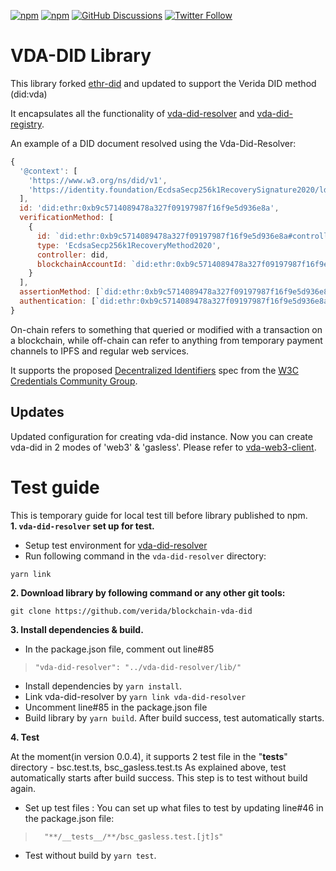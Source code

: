 [![npm](https://img.shields.io/npm/dt/ethr-did.svg)](https://www.npmjs.com/package/ethr-did)
[![npm](https://img.shields.io/npm/v/ethr-did.svg)](https://www.npmjs.com/package/ethr-did)
[![GitHub Discussions](https://img.shields.io/github/discussions/uport-project/veramo?style=flat)](https://github.com/uport-project/veramo/discussions)
[![Twitter Follow](https://img.shields.io/twitter/follow/uport_me.svg?style=social&label=Follow)](https://twitter.com/uport_me)

# VDA-DID Library

This library forked [ethr-did](https://github.com/uport-project/ethr-did) and updated to support the Verida DID method (did:vda)

It encapsulates all the functionality
of [vda-did-resolver](https://github.com/verida/blockchain-vda-did-resolver)
and [vda-did-registry](https://github.com/verida/blockchain-contracts/tree/develop/VDA-DID-Registry).

An example of a DID document resolved using the Vda-Did-Resolver:

```javascript
{
  '@context': [
    'https://www.w3.org/ns/did/v1',
    'https://identity.foundation/EcdsaSecp256k1RecoverySignature2020/lds-ecdsa-secp256k1-recovery2020-0.0.jsonld'
  ],
  id: 'did:ethr:0xb9c5714089478a327f09197987f16f9e5d936e8a',
  verificationMethod: [
    {
      id: `did:ethr:0xb9c5714089478a327f09197987f16f9e5d936e8a#controller`,
      type: 'EcdsaSecp256k1RecoveryMethod2020',
      controller: did,
      blockchainAccountId: `did:ethr:0xb9c5714089478a327f09197987f16f9e5d936e8a@eip155:1`
    }
  ],
  assertionMethod: [`did:ethr:0xb9c5714089478a327f09197987f16f9e5d936e8a#controller`],
  authentication: [`did:ethr:0xb9c5714089478a327f09197987f16f9e5d936e8a#controller`]
}
```

On-chain refers to something that queried or modified with a transaction on a blockchain, while off-chain can refer to
anything from temporary payment channels to IPFS and regular web services.

It supports the proposed [Decentralized Identifiers](https://w3c.github.io/did-core/) spec from
the [W3C Credentials Community Group](https://w3c-ccg.github.io).

## Updates

Updated configuration for creating vda-did instance.
Now you can create vda-did in 2 modes of 'web3' & 'gasless'. Please refer to [vda-web3-client](https://github.com/verida/blockchain-contracts/tree/develop/VDA-DID-Registry).

# Test guide
This is temporary guide for local test till before library published to npm.<br/>
**1. `vda-did-resolver` set up for test.**
- Setup test environment for [vda-did-resolver](https://github.com/verida/blockchain-vda-did-resolver/blob/210-decentralized-did/README.md#test-guide)
- Run following command in the `vda-did-resolver` directory:
```
yarn link
```
**2. Download library by following command or any other git tools:**
```
git clone https://github.com/verida/blockchain-vda-did
```
**3. Install dependencies & build.**
- In the package.json file, comment out line#85 
>     "vda-did-resolver": "../vda-did-resolver/lib/"
- Install dependencies by `yarn install`.
- Link vda-did-resolver by `yarn link vda-did-resolver`
- Uncomment line#85 in the package.json file
- Build library by `yarn build`. After build success, test automatically starts.

**4. Test**

At the moment(in version 0.0.4), it supports 2 test file in the "__tests__" directory - bsc.test.ts, bsc_gasless.test.ts
As explained above, test automatically starts after build success. This step is to test without build again.

- Set up test files : You can set up what files to test by updating line#46 in the package.json file:
>       "**/__tests__/**/bsc_gasless.test.[jt]s"
- Test without build by `yarn test`.
